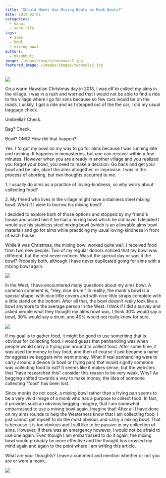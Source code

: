 ```yaml
---
title: "Should Monks Use Mixing Bowls as Monk Bowls?"
date: 2019-02-01
categories: 
  - kauai
  - monk-life
tags: 
  - alms
  - bowl
  - mixing-bowl
authors: 
  - bksubhuti
image: /images/images/twobowls2.jpg
featured_image: /images/images/twobowls2.jpg
---
```


![](/images/twobowls2.jpg)

On a warm Hawaiian Christmas day in 2018, I was off to collect my alms in the village. I was in a rush and worried that I would not be able to find a ride to the village where I go for alms because so few cars would be on the roads. Luckily, I got a ride and as I stepped out of the the car, I did my usual baggage check.

Umbrella? Check.

Bag? Check.

Bowl? OMG! How did that happen?

Yes, I forgot my bowl on my way to go for alms because I was running late and rushing. It happens in monasteries, but one can recover within a few minutes. However when you are already in another village and you realized you forgot your bowl, you need to make a decision. Go back and get your bowl and be late, abort the alms altogether, or improvise. I was in the process of aborting, but two thoughts occurred to me.

1\. I usually do alms as a practice of loving-kindness, so why worry about collecting food?

2\. My friend who lives in the village might have a stainless steel mixing bowl. What if I were to borrow his mixing bowl?

I decided to explore both of those options and stopped by my friend's house and asked him if he had a mixing bowl which he did have. I decided I would use his stainless steel mixing bowl (which is an allowable alms bowl material) and go for alms while practicing my usual loving-kindness in front of each house.

While it was Christmas, the mixing bowl worked quite well. I received food from two new people. Two of my regular donors noticed that my bowl was different, but the rest never noticed. Was it the special day or was it the bowl? Probably both, although I have never duplicated going for alms with a mixing bowl again.

![](/images/mixbowl1.jpg)

In the West, I have encountered many questions about my alms bowl. A common comment is, "Hey, nice drum." In reality, the monk's bowl is a special shape, with nice little covers and with nice little straps complete with a little stand on the bottom. After all that, the bowl doesn't really look like a bowl anymore to the average person in the West. I think if I did a survey and asked people what they thought my alms bowl was, I think 30% would say a bowl, 30% would say a drum, and 40% would not really know for sure.

![](/images/monkbowl.jpg)

If my goal is to gather food, it might be good to use something that is obvious for collecting food. I would guess that panhandling was when people would carry a frying pan around to collect food. After some time, it was used for money to buy food, and then of course it just became a name for aggressive beggars who want money. What if real panhandling were to carry around a device (a bowl or frying pan) that would signify someone was collecting food to eat? It seems like it makes sense, but the websites that "have researched this" consider this reason to be very weak. Why? As begging shifted towards a way to make money, the idea of someone collecting "food" has been lost.

Since monks do not cook, a mixing bowl rather than a frying pan seems to be a very vivid image of a monk who has a purpose to collect food. In fact, it provides such an obvious begging imagery, that I am somewhat embarrassed to use a mixing bowl again. Imagine that! After all I have done on my alms rounds to help the Westerners know that I am collecting food, I just cannot get myself to do the most obvious and carry a mixing bowl. That is because it is too obvious and I still like to be passive in my collection of alms. However, if there was an emergency however, I would not be afraid to use one again. Even though I am embarrassed to do it again, the mixing bowl would probably be more effective and the thought has crossed my mind again and again to the point where I am writing this article.

What are your thoughts? Leave a comment and mention whether or not you are or were a monk.

![](/images/twobowls.jpg)